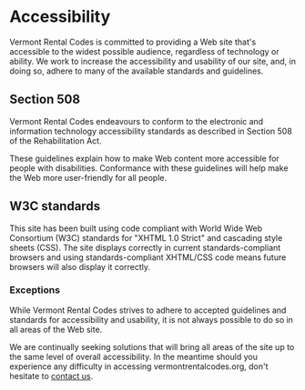 ---
---
Accessibility
=============

Vermont Rental Codes is committed to providing a Web site that's accessible to the widest possible audience, regardless of technology or ability. We work to increase the accessibility and usability of our site, and, in doing so, adhere to many of the available standards and guidelines.

Section 508
-----------

Vermont Rental Codes endeavours to conform to the electronic and information technology accessibility standards as described in Section 508 of the Rehabilitation Act.

These guidelines explain how to make Web content more accessible for people with disabilities. Conformance with these guidelines will help make the Web more user-friendly for all people.

W3C standards
-------------

This site has been built using code compliant with World Wide Web Consortium (W3C) standards for "XHTML 1.0 Strict" and cascading style sheets (CSS). The site displays correctly in current standards-compliant browsers and using standards-compliant XHTML/CSS code means future browsers will also display it correctly.

### Exceptions

While Vermont Rental Codes strives to adhere to accepted guidelines and standards for accessibility and usability, it is not always possible to do so in all areas of the Web site.

We are continually seeking solutions that will bring all areas of the site up to the same level of overall accessibility. In the meantime should you experience any difficulty in accessing vermontrentalcodes.org, don't hesitate to [contact us](contact.html).
